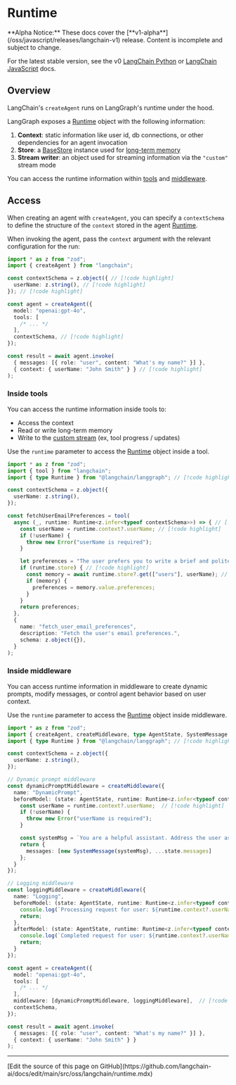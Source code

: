 # Runtime

<Warning>
  **Alpha Notice:** These docs cover the [**v1-alpha**](/oss/javascript/releases/langchain-v1) release. Content is incomplete and subject to change.

  For the latest stable version, see the v0 [LangChain Python](https://python.langchain.com/docs/introduction/) or [LangChain JavaScript](https://js.langchain.com/docs/introduction/) docs.
</Warning>

## Overview

LangChain's `createAgent` runs on LangGraph's runtime under the hood.

LangGraph exposes a [Runtime](https://reference.langchain.com/javascript/interfaces/_langchain_langgraph.index.Runtime.html) object with the following information:

1. **Context**: static information like user id, db connections, or other dependencies for an agent invocation
2. **Store**: a [BaseStore](https://langchain-ai.github.io/langgraphjs/reference/classes/checkpoint.BaseStore.html) instance used for [long-term memory](/oss/javascript/langchain/long-term-memory)
3. **Stream writer**: an object used for streaming information via the `"custom"` stream mode

You can access the runtime information within [tools](#inside-tools) and [middleware](#inside-middleware).

## Access

When creating an agent with `createAgent`, you can specify a `contextSchema` to define the structure of the `context` stored in the agent [Runtime](https://reference.langchain.com/javascript/interfaces/_langchain_langgraph.index.Runtime.html).

When invoking the agent, pass the `context` argument with the relevant configuration for the run:

```ts  theme={null}
import * as z from "zod";
import { createAgent } from "langchain";

const contextSchema = z.object({ // [!code highlight]
  userName: z.string(), // [!code highlight]
}); // [!code highlight]

const agent = createAgent({
  model: "openai:gpt-4o",
  tools: [
    /* ... */
  ],
  contextSchema, // [!code highlight]
});

const result = await agent.invoke(
  { messages: [{ role: "user", content: "What's my name?" }] },
  { context: { userName: "John Smith" } } // [!code highlight]
);
```

### Inside tools

You can access the runtime information inside tools to:

* Access the context
* Read or write long-term memory
* Write to the [custom stream](/oss/javascript/langchain/streaming#custom-updates) (ex, tool progress / updates)

Use the `runtime` parameter to access the [Runtime](https://reference.langchain.com/javascript/interfaces/_langchain_langgraph.index.Runtime.html) object inside a tool.

```ts  theme={null}
import * as z from "zod";
import { tool } from "langchain";
import { type Runtime } from "@langchain/langgraph"; // [!code highlight]

const contextSchema = z.object({
  userName: z.string(),
});

const fetchUserEmailPreferences = tool(
  async (_, runtime: Runtime<z.infer<typeof contextSchema>>) => { // [!code highlight]
    const userName = runtime.context?.userName; // [!code highlight]
    if (!userName) {
      throw new Error("userName is required");
    }

    let preferences = "The user prefers you to write a brief and polite email.";
    if (runtime.store) { // [!code highlight]
      const memory = await runtime.store?.get(["users"], userName); // [!code highlight]
      if (memory) {
        preferences = memory.value.preferences;
      }
    }
    return preferences;
  },
  {
    name: "fetch_user_email_preferences",
    description: "Fetch the user's email preferences.",
    schema: z.object({}),
  }
);
```

### Inside middleware

You can access runtime information in middleware to create dynamic prompts, modify messages, or control agent behavior based on user context.

Use the `runtime` parameter to access the [Runtime](https://reference.langchain.com/javascript/interfaces/_langchain_langgraph.index.Runtime.html) object inside middleware.

```ts  theme={null}
import * as z from "zod";
import { createAgent, createMiddleware, type AgentState, SystemMessage } from "langchain";
import { type Runtime } from "@langchain/langgraph"; // [!code highlight]

const contextSchema = z.object({
  userName: z.string(),
});

// Dynamic prompt middleware
const dynamicPromptMiddleware = createMiddleware({
  name: "DynamicPrompt",
  beforeModel: (state: AgentState, runtime: Runtime<z.infer<typeof contextSchema>>) => {  // [!code highlight]
    const userName = runtime.context?.userName;  // [!code highlight]
    if (!userName) {
      throw new Error("userName is required");
    }

    const systemMsg = `You are a helpful assistant. Address the user as ${userName}.`;
    return {
      messages: [new SystemMessage(systemMsg), ...state.messages]
    };
  }
});

// Logging middleware
const loggingMiddleware = createMiddleware({
  name: "Logging",
  beforeModel: (state: AgentState, runtime: Runtime<z.infer<typeof contextSchema>>) => {  // [!code highlight]
    console.log(`Processing request for user: ${runtime.context?.userName}`);  // [!code highlight]
    return;
  },
  afterModel: (state: AgentState, runtime: Runtime<z.infer<typeof contextSchema>>) => {  // [!code highlight]
    console.log(`Completed request for user: ${runtime.context?.userName}`);  // [!code highlight]
    return;
  }
});

const agent = createAgent({
  model: "openai:gpt-4o",
  tools: [
    /* ... */
  ],
  middleware: [dynamicPromptMiddleware, loggingMiddleware],  // [!code highlight]
  contextSchema,
});

const result = await agent.invoke(
  { messages: [{ role: "user", content: "What's my name?" }] },
  { context: { userName: "John Smith" } }
);
```

***

<Callout icon="pen-to-square" iconType="regular">
  [Edit the source of this page on GitHub](https://github.com/langchain-ai/docs/edit/main/src/oss/langchain/runtime.mdx)
</Callout>
